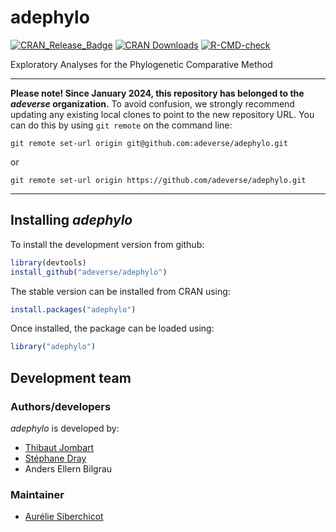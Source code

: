 # adephylo

[![CRAN_Release_Badge](http://www.r-pkg.org/badges/version-ago/adephylo)](http://cran.r-project.org/package=adephylo)
[![CRAN Downloads](https://cranlogs.r-pkg.org/badges/adephylo)](https://cran.r-project.org/package=adephylo)
[![R-CMD-check](https://github.com/adeverse/adephylo/workflows/R-CMD-check/badge.svg)](https://github.com/adeverse/adephylo/actions)

Exploratory Analyses for the Phylogenetic Comparative Method

---------------------------

**Please note! Since January 2024, this repository has belonged to the *adeverse* organization.**
To avoid confusion, we strongly recommend updating any existing local clones to point to the new 
repository URL. You can do this by using `git remote` on the command line:

`git remote set-url origin git@github.com:adeverse/adephylo.git`

or 

`git remote set-url origin https://github.com/adeverse/adephylo.git`

---------------------------


Installing *adephylo*
-------------
To install the development version from github:

```r
library(devtools)
install_github("adeverse/adephylo")
```

The stable version can be installed from CRAN using:

```r
install.packages("adephylo")
```

Once installed, the package can be loaded using:

```r
library("adephylo")
```





Development team
-------------
### Authors/developers
*adephylo* is developed by:
* [Thibaut Jombart](https://sites.google.com/site/thibautjombart/)
* [Stéphane Dray](http://pbil.univ-lyon1.fr/members/dray/)
* Anders Ellern Bilgrau

### Maintainer
* [Aurélie Siberchicot](https://lbbe.univ-lyon1.fr/fr/annuaires-des-membres/siberchicot-aurelie)
